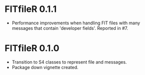 # FITfileR 0.1.1

* Performance improvements when handling FIT files with many messages that
contain 'developer fields'.  Reported in #7.

# FITfileR 0.1.0

* Transition to S4 classes to represent file and messages.
* Package down vignette created.
